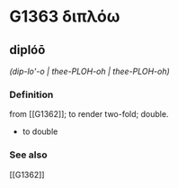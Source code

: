 # G1363 διπλόω

## diplóō

_(dip-lo'-o | thee-PLOH-oh | thee-PLOH-oh)_

### Definition

from [[G1362]]; to render two-fold; double.

- to double

### See also

[[G1362]]

